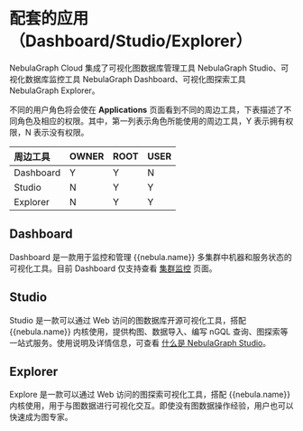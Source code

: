 # 配套的应用（Dashboard/Studio/Explorer）

NebulaGraph Cloud 集成了可视化图数据库管理工具 NebulaGraph Studio、可视化数据库监控工具 NebulaGraph Dashboard、可视化图探索工具 NebulaGraph Explorer。

不同的用户角色将会使在 **Applications** 页面看到不同的周边工具，下表描述了不同角色及相应的权限。其中，第一列表示角色所能使用的周边工具，Y 表示拥有权限，N 表示没有权限。

|周边工具|OWNER|ROOT|USER|
|:---|:---|:---|:---|
|Dashboard|Y|Y|N|
|Studio|N|Y|Y|
|Explorer|N|Y|Y|

## Dashboard

Dashboard 是一款用于监控和管理 {{nebula.name}} 多集群中机器和服务状态的可视化工具。目前 Dashboard 仅支持查看 [集群监控](../../nebula-dashboard-ent/4.cluster-operator/2.monitor.md) 页面。

## Studio

Studio 是一款可以通过 Web 访问的图数据库开源可视化工具，搭配 {{nebula.name}} 内核使用，提供构图、数据导入、编写 nGQL 查询、图探索等一站式服务。使用说明及详情信息，可查看 [什么是 NebulaGraph Studio](../../nebula-studio/about-studio/st-ug-what-is-graph-studio.md)。

## Explorer

Explore 是一款可以通过 Web 访问的图探索可视化工具，搭配 {{nebula.name}} 内核使用，用于与图数据进行可视化交互。即使没有图数据操作经验，用户也可以快速成为图专家。
